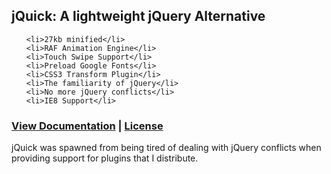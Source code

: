 <h2>jQuick: A lightweight jQuery Alternative</h2>

<ul>
                    
    <li>27kb minified</li>
    <li>RAF Animation Engine</li>
    <li>Touch Swipe Support</li>
    <li>Preload Google Fonts</li>
    <li>CSS3 Transform Plugin</li>
    <li>The familiarity of jQuery</li>
    <li>No more jQuery conflicts</li>
    <li>IE8 Support</li>
    
</ul>

<h3><a href="http://www.codingjack.com/playground/jquick/">View Documentation</a> | <a href="http://creativecommons.org/licenses/by-sa/3.0/deed.en_US">License</a></h3>

<p>jQuick was spawned from being tired of dealing with jQuery conflicts when providing support for plugins that I distribute.</p>
